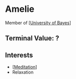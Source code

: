 # Amelie

Member of [[University of Bayes]]

## Terminal Value: ?

## Interests
- [[Meditation]]
- Relaxation



[//begin]: # "Autogenerated link references for markdown compatibility"
[University of Bayes]: ../../../../../../../c:/Users/space/OneDrive/Documents/Foam/Spiral-Labs/university-of-bayes "University of Bayes"
[Meditation]: ../../../../../../../c:/Users/space/OneDrive/Documents/Foam/Spiral-Labs/meditation "Meditation"
[//end]: # "Autogenerated link references"